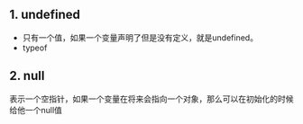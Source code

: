## 1. undefined
* 只有一个值，如果一个变量声明了但是没有定义，就是undefined。
* typeof
## 2. null
表示一个空指针，如果一个变量在将来会指向一个对象，那么可以在初始化的时候给他一个null值